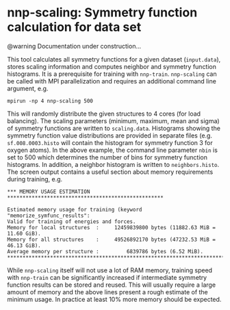 nnp-scaling: Symmetry function calculation for data set
=======================================================

@warning
Documentation under construction...

This tool calculates all symmetry functions for a given dataset (`input.data`),
stores scaling information and computes neighbor and symmetry function
histograms. It is a prerequisite for training with `nnp-train`. `nnp-scaling`
can be called with MPI parallelization and requires an additional command line
argument, e.g.

```
mpirun -np 4 nnp-scaling 500
```

This will randomly distribute the given structures to 4 cores (for load
balancing). The scaling parameters (minimum, maximum, mean and sigma) of
symmetry functions are written to `scaling.data`. Histograms showing the
symmetry function value distributions are provided in separate files (e.g.
`sf.008.0003.histo` will contain the histogram for symmetry function 3 for
oxygen atoms). In the above example, the command line parameter `nbin` is set
to 500 which determines the number of bins for symmetry function histograms.
In addition, a neighbor histogram is written to `neighbors.histo`. The screen
output contains a useful section about memory requirements during training,
e.g.

```
*** MEMORY USAGE ESTIMATION ***************************************************

Estimated memory usage for training (keyword "memorize_symfunc_results":
Valid for training of energies and forces.
Memory for local structures  :     12459839800 bytes (11882.63 MiB = 11.60 GiB).
Memory for all structures    :     49526892170 bytes (47232.53 MiB = 46.13 GiB).
Average memory per structure :         6839786 bytes (6.52 MiB).
*******************************************************************************
```

While `nnp-scaling` itself will not use a lot of RAM memory, training speed with
`nnp-train` can be significantly increased if intermediate symmetry function
results can be stored and reused. This will usually require a large amount of
memory and the above lines present a rough estimate of the minimum usage. In
practice at least 10% more memory should be expected.
